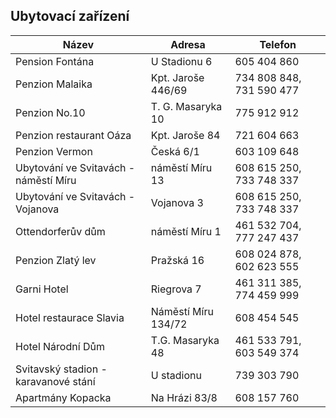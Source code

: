 ## Ubytovací zařízení

| Název                                 | Adresa              | Telefon                  |
| ------------------------------------- | ------------------- | ------------------------ |
| Pension Fontána                       | U Stadionu 6        | 605 404 860              |
| Penzion Malaika                       | Kpt. Jaroše 446/69  | 734 808 848, 731 590 477 |
| Penzion No.10                         | T. G. Masaryka 10   | 775 912 912              |
| Penzion restaurant Oáza               | Kpt. Jaroše 84      | 721 604 663              |
| Penzion Vermon                        | Česká 6/1           | 603 109 648              |
| Ubytování ve Svitavách - náměstí Míru | náměstí Míru 13     | 608 615 250, 733 748 337 |
| Ubytování ve Svitavách - Vojanova     | Vojanova 3          | 608 615 250, 733 748 337 |
| Ottendorferův dům                     | náměstí Míru 1      | 461 532 704, 777 247 437 |
| Penzion Zlatý lev                     | Pražská 16          | 608 024 878, 602 623 555 |
| Garni Hotel                           | Riegrova 7          | 461 311 385, 774 459 999 |
| Hotel restaurace Slavia               | Náměstí Míru 134/72 | 608 454 545              |
| Hotel Národní Dům                     | T.G. Masaryka 48    | 461 533 791, 603 549 374 |
| Svitavský stadion - karavanové stání  | U stadionu          | 739 303 790              |
| Apartmány Kopacka                     | Na Hrázi 83/8       | 608 157 760              |